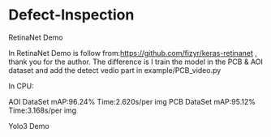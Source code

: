 # Defect-Inspection


RetinaNet  Demo

In RetinaNet Demo is follow from:https://github.com/fizyr/keras-retinanet , thank you for the author.
The difference is I train the model in the PCB & AOI dataset and add the detect vedio part in example/PCB_video.py

In CPU:

AOI DataSet mAP:96.24% Time:2.620s/per img
PCB DataSet mAP:95.12% Time:3.168s/per img


Yolo3 Demo
